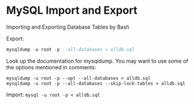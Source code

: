 # MySQL Import and Export
Importing and Exporting Database Tables by Bash

Export:

````SQL
mysqldump -u root -p --all-databases > alldb.sql
````
Look up the documentation for mysqldump. You may want to use some of the options mentioned in comments:
````
mysqldump -u root -p --opt --all-databases > alldb.sql
mysqldump -u root -p --all-databases --skip-lock-tables > alldb.sql
````
Import:
````mysql -u root -p < alldb.sql````
